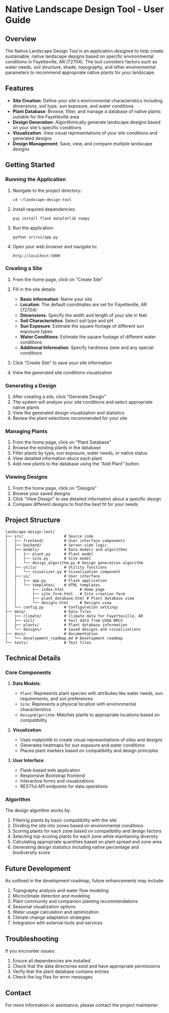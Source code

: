 # Native Landscape Design Tool - User Guide

## Overview

The Native Landscape Design Tool is an application designed to help create sustainable, native landscape designs based on specific environmental conditions in Fayetteville, AR (72704). The tool considers factors such as water needs, soil structure, shade, topography, and other environmental parameters to recommend appropriate native plants for your landscape.

## Features

- **Site Creation**: Define your site's environmental characteristics including dimensions, soil type, sun exposure, and water conditions
- **Plant Database**: Browse, filter, and manage a database of native plants suitable for the Fayetteville area
- **Design Generation**: Algorithmically generate landscape designs based on your site's specific conditions
- **Visualization**: View visual representations of your site conditions and generated designs
- **Design Management**: Save, view, and compare multiple landscape designs

## Getting Started

### Running the Application

1. Navigate to the project directory:
   ```
   cd ~/landscape-design-tool
   ```

2. Install required dependencies:
   ```
   pip install flask matplotlib numpy
   ```

3. Run the application:
   ```
   python src/ui/app.py
   ```

4. Open your web browser and navigate to:
   ```
   http://localhost:5000
   ```

### Creating a Site

1. From the home page, click on "Create Site"
2. Fill in the site details:
   - **Basic Information**: Name your site
   - **Location**: The default coordinates are set for Fayetteville, AR (72704)
   - **Dimensions**: Specify the width and length of your site in feet
   - **Soil Characteristics**: Select soil type and pH
   - **Sun Exposure**: Estimate the square footage of different sun exposure types
   - **Water Conditions**: Estimate the square footage of different water conditions
   - **Additional Information**: Specify hardiness zone and any special conditions

3. Click "Create Site" to save your site information
4. View the generated site conditions visualization

### Generating a Design

1. After creating a site, click "Generate Design"
2. The system will analyze your site conditions and select appropriate native plants
3. View the generated design visualization and statistics
4. Review the plant selections recommended for your site

### Managing Plants

1. From the home page, click on "Plant Database"
2. Browse the existing plants in the database
3. Filter plants by type, sun exposure, water needs, or native status
4. View detailed information about each plant
5. Add new plants to the database using the "Add Plant" button

### Viewing Designs

1. From the home page, click on "Designs"
2. Browse your saved designs
3. Click "View Design" to see detailed information about a specific design
4. Compare different designs to find the best fit for your needs

## Project Structure

```
landscape-design-tool/
├── src/                  # Source code
│   ├── frontend/         # User interface components
│   ├── backend/          # Server-side logic
│   ├── models/           # Data models and algorithms
│   │   ├── plant.py      # Plant model
│   │   ├── site.py       # Site model
│   │   └── design_algorithm.py # Design generation algorithm
│   ├── utils/            # Utility functions
│   │   └── visualizer.py # Visualization component
│   ├── ui/               # User interface
│   │   ├── app.py        # Flask application
│   │   └── templates/    # HTML templates
│   │       ├── index.html       # Home page
│   │       ├── site_form.html   # Site creation form
│   │       ├── plant_database.html # Plant database view
│   │       └── designs.html     # Designs view
│   └── config.py         # Configuration settings
├── data/                 # Data files
│   ├── climate/          # Climate data for Fayetteville, AR
│   ├── soil/             # Soil data from USDA NRCS
│   ├── plants/           # Plant database information
│   └── designs/          # Saved designs and visualizations
├── docs/                 # Documentation
│   └── development_roadmap.md # Development roadmap
└── tests/                # Test files
```

## Technical Details

### Core Components

1. **Data Models**:
   - `Plant`: Represents plant species with attributes like water needs, sun requirements, and soil preferences
   - `Site`: Represents a physical location with environmental characteristics
   - `DesignAlgorithm`: Matches plants to appropriate locations based on compatibility

2. **Visualization**:
   - Uses matplotlib to create visual representations of sites and designs
   - Generates heatmaps for sun exposure and water conditions
   - Places plant markers based on compatibility and design principles

3. **User Interface**:
   - Flask-based web application
   - Responsive Bootstrap frontend
   - Interactive forms and visualizations
   - RESTful API endpoints for data operations

### Algorithm

The design algorithm works by:

1. Filtering plants by basic compatibility with the site
2. Dividing the site into zones based on environmental conditions
3. Scoring plants for each zone based on compatibility and design factors
4. Selecting top-scoring plants for each zone while maintaining diversity
5. Calculating appropriate quantities based on plant spread and zone area
6. Generating design statistics including native percentage and biodiversity score

## Future Development

As outlined in the development roadmap, future enhancements may include:

1. Topography analysis and water flow modeling
2. Microclimate detection and modeling
3. Plant community and companion planting recommendations
4. Seasonal visualization options
5. Water usage calculation and optimization
6. Climate change adaptation strategies
7. Integration with external tools and services

## Troubleshooting

If you encounter issues:

1. Ensure all dependencies are installed
2. Check that the data directories exist and have appropriate permissions
3. Verify that the plant database contains entries
4. Check the log files for error messages

## Contact

For more information or assistance, please contact the project maintainer.
